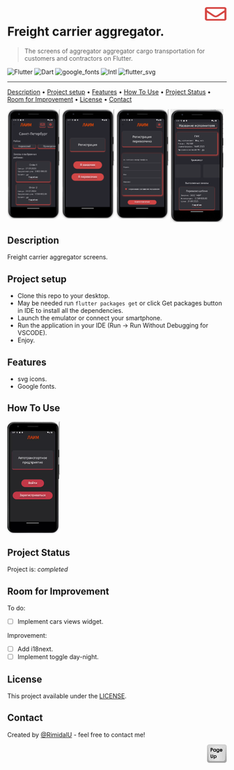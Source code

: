 <img src="../assets/envelope.svg" id="start" align="right" alt="Project logo" width="50" >

# Freight carrier aggregator.

> The screens of aggregator aggregator cargo transportation for customers and contractors on Flutter.

![Flutter](https://img.shields.io/badge/Flutter-02569B.svg?style=for-the-badge&logo=Flutter&logoColor=white)
![Dart](https://img.shields.io/badge/Dart-0175C2.svg?style=for-the-badge&logo=Dart&logoColor=white)
![google_fonts](https://img.shields.io/badge/google_fonts-02569B.svg?style=for-the-badge&logo=googlefonts&logoColor=white)
![Intl](https://img.shields.io/badge/Intl-02569B.svg?style=for-the-badge&logo=Flutter&logoColor=white)
![flutter_svg](https://img.shields.io/badge/flutter_svg-02569B.svg?style=for-the-badge&logo=Flutter&logoColor=white)

---

[Description](#description) •
[Project setup](#project-setup) •
[Features](#features) •
[How To Use](#how-to-use) •
[Project Status](#project-status) •
[Room for Improvement](#room-for-improvement) •
[License](#license) •
[Contact](#contact)

<p float="left">
<img src="./assets/1.png" align="top"  width="24%" />
<img src="./assets/2.png" align="top"  width="24%" />
<img src="./assets/3.png" align="top"  width="24%" />
<img src="./assets/4.png" align="top"  width="24%" />
</p>

## Description

Freight carrier aggregator screens.

## Project setup

- Clone this repo to your desktop.
- May be needed run `flutter packages get` or click Get packages button in IDE to install all the dependencies.
- Launch the emulator or connect your smartphone.
- Run the application in your IDE (Run -> Run Without Debugging for VSCODE).
- Enjoy.

## Features

- svg icons.
- Google fonts.

## How To Use

<img src="./assets/demo.webp" align="top"  width="24%" />

## Project Status

Project is: _completed_

## Room for Improvement

To do:

- [ ] Implement cars views widget.

Improvement:

- [ ] Add i18next.
- [ ] Implement toggle day-night.

## License

This project available under the [LICENSE](../LICENSE.txt).

## Contact

Created by [@RimidalU](https://www.linkedin.com/in/uladzimir-stankevich/) - feel free to contact me!

<p align="right"><a href="#start"><img width="45rem" src="./assets/pageUp.svg"></a></p>

<!-- MARKDOWN LINKS & IMAGES -->

<!-- [tutorial]: ./assets/demo.webp -->
